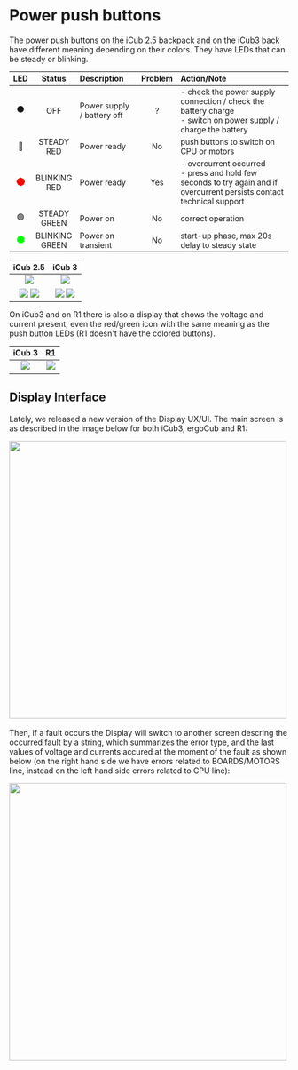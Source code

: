 # Power push buttons

The power push buttons on the iCub 2.5 backpack and on the iCub3 back have different meaning depending on their colors. They have LEDs that can be steady or blinking.

| LED | Status | Description | Problem | Action/Note |
|:---:|:---:|:---|:---:|:---|
| :black_circle: | OFF | Power supply / battery off | ? | - check the power supply connection / check the battery charge </br> - switch on power supply / charge the battery |
| :red_circle: | STEADY </br>RED | Power ready | No | push buttons to switch on CPU or motors |
| ![blink_red_l](./assets/blinking_red.gif) | BLINKING </br>RED | Power ready | Yes | - overcurrent occurred </br>- press and hold few seconds to try again and if overcurrent persists contact technical support |
| :green_circle: | STEADY </br>GREEN | Power on | No | correct operation |
| ![blink_green_l](./assets/blinking_green.gif) | BLINKING </br>GREEN | Power on transient | No | start-up phase, max 20s delay to steady state |

| iCub 2.5 | iCub 3 |
|:---:|:---:|
|<img src="../assets/fig-icub2.5-1.png" height="400"> | <img src="../assets/fig-icub3-1.png" height="400"> |
|<img src="../assets/fig-icub2.5-2.png" height="150"> <img src="../assets/fig-icub2.5-3.png" height="150"> | <img src="../assets/fig-icub3-2.png" height="150"> <img src="../assets/fig-icub3-3.png" height="150"> |

On iCub3 and on R1 there is also a display that shows the voltage and current present, even the red/green icon with the same meaning as the push button LEDs (R1 doesn't have the colored buttons).

| iCub 3 | R1 |
|:---:|:---:|
| <img src="../assets/fig-icub3-4.png" height="200"> | <img src="../assets/fig-r1-1.png" height="200"> |


## Display Interface

Lately, we released a new version of the Display UX/UI.
The main screen is as described in the image below for both iCub3, ergoCub and R1:

<img src="../assets/display-screen-131.png" width="500" height="500">


Then, if a fault occurs the Display will switch to another screen descring the occurred fault by a string, which summarizes the error type, and the last values of voltage and currents accured at the moment of the fault as shown below (on the right hand side we have errors related to BOARDS/MOTORS line, instead on the left hand side errors related to CPU line):

<img src="../assets/display-fault-screen-131.png" width="500" height="500">
